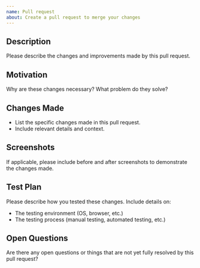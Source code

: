 ```yaml
---
name: Pull request
about: Create a pull request to merge your changes
---
```


## Description

Please describe the changes and improvements made by this pull request. 

## Motivation

Why are these changes necessary? What problem do they solve? 

## Changes Made

- List the specific changes made in this pull request.
- Include relevant details and context.

## Screenshots

If applicable, please include before and after screenshots to demonstrate the changes made.

## Test Plan

Please describe how you tested these changes. Include details on:
- The testing environment (OS, browser, etc.)
- The testing process (manual testing, automated testing, etc.)

## Open Questions

Are there any open questions or things that are not yet fully resolved by this pull request?
